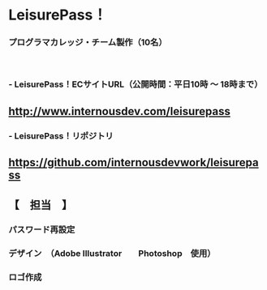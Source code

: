# LeisurePass！  
### プログラマカレッジ・チーム製作（10名）  
　  
### - LeisurePass！ECサイトURL（公開時間：平日10時 ～ 18時まで）  
##  http://www.internousdev.com/leisurepass  
  
### - LeisurePass！リポジトリ  
##  https://github.com/internousdevwork/leisurepass

## 【　担当　】
### パスワード再設定
### デザイン　（Adobe Illustrator　　Photoshop　使用）
### ロゴ作成
